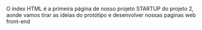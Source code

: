 O index HTML é a primeira página de nosso projeto STARTUP do projeto 2, aonde vamos tirar as ideias do protótipo e desenvolver nossas paginas web front-end
